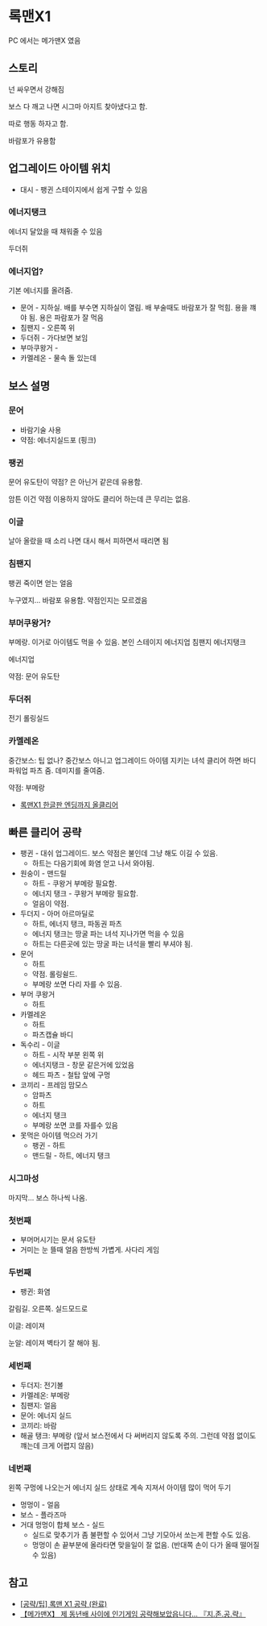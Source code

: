 # 록맨X1
PC 에서는 메가맨X 였음

## 스토리
넌 싸우면서 강해짐

보스 다 깨고 나면
시그마 아지트 찾아냈다고 함.

따로 행동 하자고 함.

바람포가 유용함

## 업그레이드 아이템 위치
* 대시 - 팽귄 스테이지에서 쉽게 구할 수 있음

### 에너지탱크
에너지 달았을 때 채워줄 수 있음

두더쥐

### 에너지업?
기본 에너지를 올려줌.

* 문어 - 지하실. 배를 부수면 지하실이 열림. 배 부술때도 바람포가 잘 먹힘.
용을 꺠야 됨. 용은 파람포가 잘 먹음
* 침팬지 - 오른쪽 위
* 두더쥐 - 가다보면 보임
* 부마쿠왕거 - 
* 카멜레온 - 물속 돌 있는데


## 보스 설명
### 문어 
* 바람기술 사용
* 약점: 에너지실드포 (핑크)

### 팽귄
문어 유도탄이 약점? 은 아닌거 같은데 유용함.

암튼 이건 약점 이용하지 않아도 클리어 하는데 큰 무리는 없음.


### 이글 
날아 올랐을 때 소리 나면 대시 해서 피하면서 때리면 됨

### 침팬지

팽귄 죽이면 얻는 얼음




누구였지...
바람포 유용함. 약점인지는 모르겠음


### 부머쿠왕거?

부메랑. 이거로 아이템도 먹을 수 있음.
본인 스테이지 에너지업
침팬지 에너지탱크


에너지업

약점: 문어 유도탄

### 두더쥐
 
전기
롤링실드

### 카멜레온
중간보스: 팁 없나? 중간보스 아니고 업그레이드 아이템 지키는 녀석
클리어 하면 바디 파워업 파츠 줌. 데미지를 줄여줌.

약점: 부메랑

* [록맨X1 한글판 엔딩까지 올클리어](https://www.youtube.com/watch?v=D0aF07mjBto)


## 빠른 클리어 공략
* 팽귄 - 대쉬 업그레이드. 보스 약점은 불인데 그냥 해도 이길 수 있음.
  * 하트는 다음기회에 화염 얻고 나서 와야됨.
* 원숭이 - 맨드릴
  * 하트 - 쿠왕거 부메랑 필요함.
  * 에너지 탱크 - 쿠왕거 부메랑 필요함.
  * 얼음이 약점.
* 두더지 - 아머 아르마딜로
  * 하트, 에너지 탱크, 파동권 파츠
  * 에너지 탱크는 땅굴 파는 녀석 지나가면 먹을 수 있음
  * 하트는 다른곳에 있는 땅굴 파는 녀석을 빨리 부셔야 됨.
* 문어
  * 하트
  * 약점. 롤링쉴드.
  * 부메랑 쏘면 다리 자를 수 있음.
* 부머 쿠왕거
  * 하트
* 카멜레온
  * 하트
  * 파츠캡슐 바디
* 독수리 - 이글
  * 하트 - 시작 부분 왼쪽 위
  * 에너지탱크 - 창문 같은거에 있었음
  * 헤드 파츠 - 철탑 앞에 구멍
* 코끼리 - 프레임 맘모스
  * 암파츠
  * 하트
  * 에너지 탱크
  * 부메랑 쏘면 코를 자를수 있음
* 못먹은 아이템 먹으러 가기
  * 팽귄 - 하트
  * 맨드릴 - 하트, 에너지 탱크

### 시그마성
마지막... 보스 하나씩 나옴.

### 첫번째

* 부머머시기는 문서 유도탄
* 거미는 눈 뜰때 얼음 한방씩 가볍게. 사다리 게임

### 두번째

* 팽귄: 화염

갈림길. 오른쪽. 실드모드로

이글: 레이져

눈알: 레이져
벽타기 잘 해야 됨.

### 세번째
* 두더지: 전기볼
* 카멜레온: 부메랑
* 침팬지: 얼음
* 문어: 에너지 실드
* 코끼리: 바람
* 해골 탱크: 부메랑 (앞서 보스전에서 다 써버리지 않도록 주의. 그런데 약점 없이도 꺠는데 크게 어렵지 않음)

### 네번째
왼쪽 구멍에 나오는거 에너지 실드 상태로 계속 지져서 아이템 많이 먹어 두기

* 멍멍이 - 얼음
* 보스 - 플라즈마
* 거대 멍멍이 합체 보스 - 실드
  * 실드로 맞추기가 좀 불편할 수 있어서 그냥 기모아서 쏘는게 편할 수도 있음.
  * 멍멍이 손 끝부분에 올라타면 맞을일이 잘 없음. (반대쪽 손이 다가 올때 떨어질 수 있음)

## 참고
* [[공략/팁] 록맨 X1 공략 (완료)](http://bbs.ruliweb.com/game/261/board/read/2100447)
* [【메가맨X】 제 동년배 사이에 인기게임 공략해보았읍니다... 『지.존.공.략』](https://www.youtube.com/watch?v=-qwBiVS7a8I)

